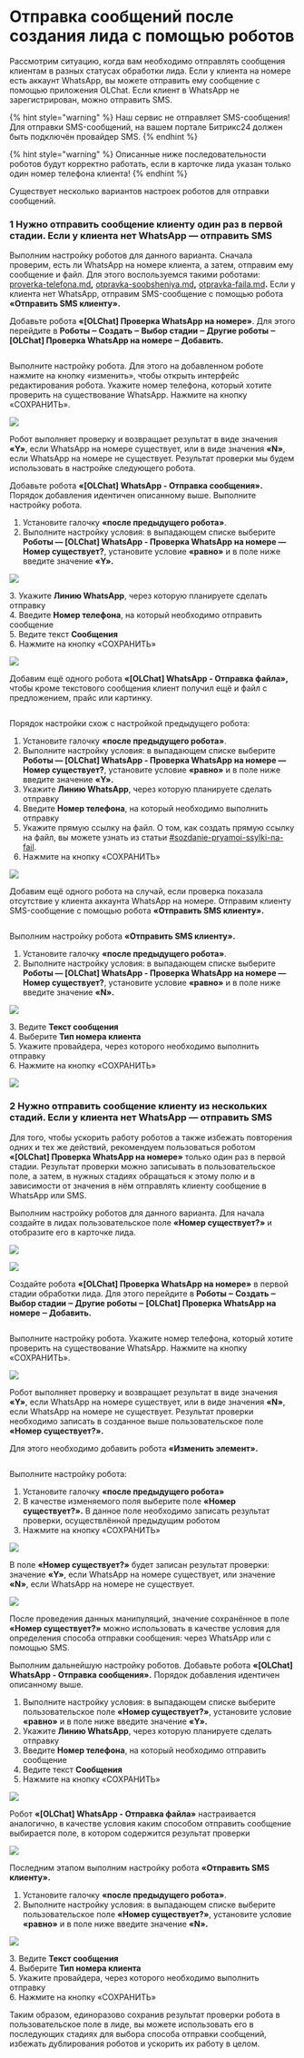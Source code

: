 # Отправка сообщений после создания лида с помощью роботов

Рассмотрим ситуацию, когда вам необходимо отправлять сообщения клиентам в разных статусах обработки лида. Если у клиента на номере есть аккаунт WhatsApp, вы можете отправить ему сообщение с помощью приложения OLChat. Если клиент в WhatsApp не зарегистрирован, можно отправить SMS.

{% hint style="warning" %}
Наш сервис не отправляет SMS-сообщения! Для отправки SMS-сообщений, на вашем портале Битрикс24 должен быть подключён провайдер SMS.
{% endhint %}

{% hint style="warning" %}
Описанные ниже последовательности роботов будут корректно работать, если в карточке лида указан только один номер телефона клиента!
{% endhint %}

&#x20;Существует несколько вариантов настроек роботов для отправки сообщений.

### 1 Нужно отправить сообщение клиенту один раз в первой стадии. Если у клиента нет WhatsApp — отправить SMS

Выполним настройку роботов для данного варианта. Сначала проверим, есть ли WhatsApp на номере клиента, а затем, отправим ему сообщение и файл. Для этого воспользуемся такими роботами: [proverka-telefona.md](../../roboty-i-aktiviti/roboty/proverka-telefona.md "mention")**,** [otpravka-soobsheniya.md](../../roboty-i-aktiviti/roboty/otpravka-soobsheniya.md "mention")**,** [otpravka-faila.md](../../roboty-i-aktiviti/roboty/otpravka-faila.md "mention")**.** Если у клиента нет WhatsApp, отправим SMS-сообщение с помощью робота **«Отправить SMS клиенту».**

Добавьте робота **«\[OLChat] Проверка WhatsApp на номере»**. Для этого перейдите в **Роботы ‒ Создать ‒ Выбор стадии ‒ Другие роботы ‒ \[OLChat] Проверка WhatsApp на номере ‒ Добавить.**

<figure><img src="../../.gitbook/assets/image (641).png" alt=""><figcaption></figcaption></figure>

Выполните настройку робота. Для этого на добавленном роботе нажмите на кнопку «изменить», чтобы открыть интерфейс редактирования робота. Укажите номер телефона, который хотите проверить на существование WhatsApp. Нажмите на кнопку «СОХРАНИТЬ».

![](<../../.gitbook/assets/image (1044).png>)

Робот выполняет проверку и возвращает результат в виде значения **«Y»**, если WhatsApp на номере существует, или в виде значения **«N»**, если WhatsApp на номере не существует. Результат проверки мы будем использовать в настройке следующего робота.

Добавьте робота **«\[OLChat] WhatsApp - Отправка сообщения».** Порядок добавления идентичен описанному выше. Выполните настройку робота.

1. Установите галочку **«после предыдущего робота»**.
2. Выполните настройку условия: в выпадающем списке выберите **Роботы — \[OLChat] WhatsApp - Проверка WhatsApp на номере — Номер существует?**, установите условие **«равно»** и в поле ниже введите значение **«Y».**

![](<../../.gitbook/assets/image (402).png>)



3\. Укажите **Линию WhatsApp**, через которую планируете сделать отправку\
4\. Введите **Номер телефона**, на который необходимо отправить сообщение\
5\. Ведите текст **Сообщения**\
6\. Нажмите на кнопку «СОХРАНИТЬ»

![](<../../.gitbook/assets/image (1030).png>)

Добавим ещё одного робота **«\[OLChat] WhatsApp - Отправка файла»,** чтобы кроме текстового сообщения клиент получил ещё и файл с предложением, прайс или картинку.

<figure><img src="../../.gitbook/assets/image (677).png" alt=""><figcaption></figcaption></figure>

Порядок настройки схож с настройкой предыдущего робота:

1. Установите галочку **«после предыдущего робота»**.
2. Выполните настройку условия: в выпадающем списке выберите **Роботы — \[OLChat] WhatsApp - Проверка WhatsApp на номере — Номер существует?**, установите условие **«равно»** и в поле ниже введите значение **«Y».**
3. Укажите **Линию WhatsApp**, через которую планируете сделать отправку
4. Введите **Номер телефона**, на который необходимо выполнить отправку
5. Укажите прямую ссылку на файл. О том, как создать прямую ссылку на файл, вы можете узнать из статьи [#sozdanie-pryamoi-ssylki-na-fail](../../roboty-i-aktiviti/sozdanie-pryamoi-ssylki-na-fail.md#sozdanie-pryamoi-ssylki-na-fail "mention").
6. Нажмите на кнопку «СОХРАНИТЬ»

![](<../../.gitbook/assets/image (383).png>)

Добавим ещё одного робота на случай, если проверка показала отсутствие у клиента аккаунта WhatsApp на номере. Отправим клиенту SMS-сообщение с помощью робота **«Отправить SMS клиенту».**

<figure><img src="../../.gitbook/assets/image (339).png" alt=""><figcaption></figcaption></figure>

Выполним настройку робота **«Отправить SMS клиенту».**

1. Установите галочку **«после предыдущего робота»**.
2. Выполните настройку условия: в выпадающем списке выберите **Роботы — \[OLChat] WhatsApp - Проверка WhatsApp на номере — Номер существует?**, установите условие **«равно»** и в поле ниже введите значение **«N».**

![](<../../.gitbook/assets/image (870).png>)

3\. Ведите **Текст сообщения**\
4\. Выберите **Тип номера клиента**\
5\. Укажите провайдера, через которого необходимо выполнить отправку\
6\. Нажмите на кнопку «СОХРАНИТЬ»

![](<../../.gitbook/assets/image (1026).png>)

### 2 Нужно отправить сообщение клиенту из нескольких стадий. Если у клиента нет WhatsApp — отправить SMS

Для того, чтобы ускорить работу роботов а также избежать повторения одних и тех же действий, рекомендуем пользоваться роботом **«\[OLChat] Проверка WhatsApp на номере»** только один раз в первой стадии. Результат проверки можно записывать в пользовательское поле, а затем, в нужных стадиях обращаться к этому полю и в зависимости от значения в нём отправлять клиенту сообщение в WhatsApp или SMS.

Выполним настройку роботов для данного варианта. Для начала создайте в лидах пользовательское поле **«Номер существует?»** и отобразите его в карточке лида.

![](<../../.gitbook/assets/image (883).png>)

![](<../../.gitbook/assets/image (805).png>)

Создайте робота **«\[OLChat] Проверка WhatsApp на номере»** в первой стадии обработки лида. Для этого перейдите в **Роботы ‒ Создать ‒ Выбор стадии ‒ Другие роботы ‒ \[OLChat] Проверка WhatsApp на номере ‒ Добавить.**

<figure><img src="../../.gitbook/assets/image (641).png" alt=""><figcaption></figcaption></figure>

Выполните настройку робота. Укажите номер телефона, который хотите проверить на существование WhatsApp. Нажмите на кнопку «СОХРАНИТЬ».

![](<../../.gitbook/assets/image (1044).png>)

Робот выполняет проверку и возвращает результат в виде значения **«Y»**, если WhatsApp на номере существует, или в виде значения **«N»**, если WhatsApp на номере не существует. Результат проверки необходимо записать в созданное выше пользовательское поле **«Номер существует?».**

Для этого необходимо добавить робота **«Изменить элемент».**

<figure><img src="../../.gitbook/assets/image (597).png" alt=""><figcaption></figcaption></figure>

Выполните настройку робота:

1. Установите галочку **«после предыдущего робота»**
2. В качестве изменяемого поля выберите поле **«Номер существует?».** В данное поле необходимо записать результат проверки, осуществлённой предыдущим роботом
3. Нажмите на кнопку «СОХРАНИТЬ»

![](<../../.gitbook/assets/image (973).png>)

В поле **«Номер существует?»** будет записан результат проверки: значение **«Y»**, если WhatsApp на номере существует, или значение **«N»**, если WhatsApp на номере не существует.

![](<../../.gitbook/assets/image (1014).png>)

После проведения данных манипуляций, значение сохранённое в поле **«Номер существует?»** можно использовать в качестве условия для определения способа отправки сообщения: через WhatsApp или с помощью SMS.

Выполним дальнейшую настройку роботов. Добавьте робота **«\[OLChat] WhatsApp - Отправка сообщения».** Порядок добавления идентичен описанному выше.

1. Выполните настройку условия: в выпадающем списке выберите пользовательское поле **«Номер существует?»**, установите условие **«равно»** и в поле ниже введите значение **«Y».**
2. Укажите **Линию WhatsApp**, через которую планируете сделать отправку
3. Введите **Номер телефона**, на который необходимо отправить сообщение
4. Ведите текст **Сообщения**
5. Нажмите на кнопку «СОХРАНИТЬ»

![](<../../.gitbook/assets/image (806).png>)

Робот **«\[OLChat] WhatsApp - Отправка файла»** настраивается аналогично, в качестве условия каким способом отправить сообщение выбирается поле, в котором содержится результат проверки

![](<../../.gitbook/assets/image (221).png>)

Последним этапом выполним настройку робота **«Отправить SMS клиенту».**

1. Установите галочку **«после предыдущего робота»**.
2. Выполните настройку условия: в выпадающем списке выберите пользовательское поле **«Номер существует?»**, установите условие **«равно»** и в поле ниже введите значение **«N».**

![](<../../.gitbook/assets/image (870).png>)

3\. Ведите **Текст сообщения**\
4\. Выберите **Тип номера клиента**\
5\. Укажите провайдера, через которого необходимо выполнить отправку\
6\. Нажмите на кнопку «СОХРАНИТЬ»

Таким образом, единоразово сохранив результат проверки робота в пользовательское поле в лиде, вы можете использовать его в последующих стадиях для выбора способа отправки сообщений, избежать дублирования роботов и ускорить их работу в целом.

<figure><img src="../../.gitbook/assets/image (240).png" alt=""><figcaption></figcaption></figure>
